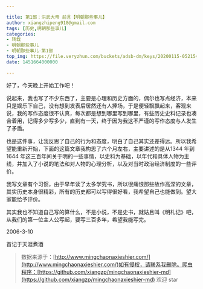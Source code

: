 ```yaml
---

title: 第1部：洪武大帝 前言【明朝那些事儿】
author: xiangzhipeng918@gmail.com
tags: [历史,明朝那些事儿]
categories:
- 转载
- 明朝那些事儿
- 明朝那些事儿-第1部
top_img: https://file.veryzhun.com/buckets/adsb-dm/keys/20200115-052154-xuggt9dny09gmm26.jpg
date: 1451664000000

---
```


    
好了，今天晚上开始工作吧！
            
说起来，我也写了不少东西了，主要是心理和历史方面的，偶尔也写点经济，本来只是娱乐下自己，没有想到发表后居然还有人捧场，于是便轻飘飘起来，客观来说，我的写作态度很不认真，每次都是想到哪里写到哪里，有些历史史料记录也凑合着用，记得多少写多少，直到有一天，终于因为我这不严谨的写作态度与人发生了矛盾。
            
也是这件事，让我反思了自己的行为和态度，明白了自己其实还差得远。所以我希望能重新开始，下面的这篇文章我构思了六个月左右，主要讲述的是从1344 年到1644 年这三百年间关于明的一些事情，以史料为基础，以年代和具体人物为主线，并加入了小说的笔法和对人物的心理分析，以及对当时政治经济制度的一些评价。
            
我写文章有个习惯，由于早年读了太多学究书，所以很痛恨那些故作高深的文章，其实历史本身很精彩，所有的历史都可以写得很好看，我希望自己也能做到。望大家能给予评价。
            
其实我也不知道自己写的算什么，不是小说，不是史书，就姑且叫《明札记》吧，从我们的第一位主人公写起，要写三百多年，希望我能写完。
            
2006-3-10
            
首记于天涯煮酒
            
> 数据来源于：[http://www.mingchaonaxieshier.com/](http://www.mingchaonaxieshier.com/)如有侵权，请联系我删除。爬虫程序：[https://github.com/xiangzp/mingchaonaxieshier-md](https://github.com/xiangzp/mingchaonaxieshier-md) 欢迎 star